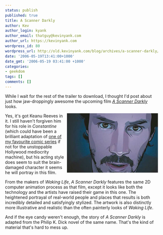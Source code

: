 ```yaml
---
status: publish
published: true
title: A Scanner Darkly
author: Kev
author_login: kyank
author_email: thatguy@kevinyank.com
author_url: https://kevinyank.com
wordpress_id: 80
wordpress_url: http://old.kevinyank.com/blog/archives/a-scanner-darkly/
date: '2006-05-19T13:41:00+1000'
date_gmt: '2006-05-19 03:41:00 +1000'
categories:
- geekdom
tags: []
comments: []
---
```

<p>While I wait for the rest of the trailer to download, I thought I'd post about just how jaw-droppingly awesome the upcoming film <a href="http://wip.warnerbros.com/ascannerdarkly/"><cite>A Scanner Darkly</cite></a> looks.</p>
<p><img align="right" alt="Keanu Reeves in A Scanner Darkly" id="image79" title="Keanu Reeves in A Scanner Darkly" src="/assets/wp-content/uploads/2006/05/scannerdarkly.jpg" />Yes, it's got Keanu Reeves in it. I still haven't forgiven him for his role in <cite>Constantine</cite> (which could have been a brilliant adaptation of <a href="http://www.dccomics.com/features/hellblazer/">one of my favourite comic series</a> if not for the unstoppable Hollywood mediocrity machine), but his acting style does seem to suit the brain-damaged character it seems he will portray in this film.</p>
<p>From the makers of <cite>Waking Life</cite>, <cite>A Scanner Darkly</cite> features the same 2D computer animation process as that film, except it looks like both the technology and the artists have raised their game in this one. The heightened portrayal of real-world people and places that results is both incredibly detailed and satisfyingly stylized. The artwork is also distinctly more illustrative and realistic than the often painterly looks of <cite>Waking Life</cite>.</p>
<p>And if the eye candy weren't enough, the story of <cite>A Scanner Darkly</cite> is adapted from the Philip K. Dick novel of the same name. That's the kind of material that's hard to mess up.</p>
